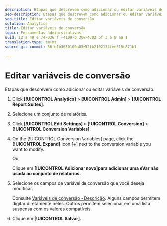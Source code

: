 ```yaml
---
description: Etapas que descrevem como adicionar ou editar variáveis de conversão.
seo-description: Etapas que descrevem como adicionar ou editar variáveis de conversão.
seo-title: Editar variáveis de conversão
solution: Analytics
title: Editar variáveis de conversão
topic: Ferramentas administrativas
uuid: 12 a 49 e 74-036 f -4109-b 306-4302 bf 3 b 8 aa 1
translation-type: tm+mt
source-git-commit: 86fe1b3650100a05e52fb2102134fee515c871b1

---
```



# Editar variáveis de conversão

Etapas que descrevem como adicionar ou editar variáveis de conversão.

1. Click **[!UICONTROL Analytics]** &gt; **[!UICONTROL Admin]** &gt; **[!UICONTROL Report Suites]**.
1. Selecione um conjunto de relatórios.
1. Click **[!UICONTROL Edit Settings]** &gt; **[!UICONTROL Conversion]** &gt; **[!UICONTROL Conversion Variables]**.
1. On the [!UICONTROL Conversion Variables] page, click the **[!UICONTROL Expand]** icon [+] next to the conversion variable you want to modify.

   Ou

   Clique em **[!UICONTROL Adicionar novo]para adicionar uma eVar não usada ao conjunto de relatórios.**
1. Selecione os campos de variável de conversão que você deseja modificar.

   Consulte [Variáveis de conversão - Descrição](../../../admin/admin/conversion-var-admin/conversion-var-admin.md#section_7C317BB0287A4B8EB0A1A4ECC40627BF). Alguns campos permitem digitar diretamente neles. Outros permitem selecionar em uma lista suspensa com os valores compatíveis.
1. Clique em **[!UICONTROL Salvar]**.
